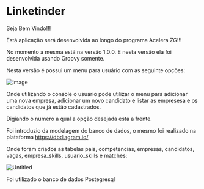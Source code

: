 # Linketinder

Seja Bem Vindo!!!

Está aplicação será desenvolvida ao longo do programa Acelera ZG!!!

No momento a mesma está na versão 1.0.0. E nesta versão ela foi desenvolvida usando Groovy somente.

Nesta versão é possui um menu para usuário com as seguinte opções:

![image](https://github.com/JoaquimLuan/Linketinder/assets/109047479/9a3e110f-6b4c-40b2-b816-b2b23282f4f0)

Onde utilizando o console o usuário pode utilizar o menu para adicionar uma nova empresa, 
adicionar um novo candidato e listar as empresesa e os candidatos que já estão cadastrados.

Digiando o numero a qual a opção desejada esta a frente.

Foi introduzio da modelagem do banco de dados, o mesmo foi realizado na plataforma https://dbdiagram.io/

Onde foram criados as tabelas pais, competencias, empresas, candidatos, vagas, empresa_skills, usuario_skills e matches:


![Untitled](https://github.com/JoaquimLuan/Linketinder/assets/109047479/b086262a-e579-462b-91e2-73a70fa1df56)

Foi utilizado o banco de dados Postegresql




